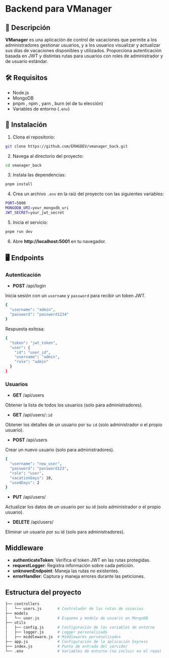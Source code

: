 # Backend para VManager

## :open_book: Descripción

**VManager** es una aplicación de control de vacaciones que permite a los administradores gestionar usuarios, y a los usuarios visualizar y actualizar sus días de vacaciones disponibles y utilizados. Proporciona autenticación basada en JWT y distintas rutas para usuarios con roles de administrador y de usuario estándar.

## 🛠️ Requisitos

- Node.js
- MongoDB
- pnpm , npm , yarn , burn (el de tu elección)
- Variables de entorno (`.env`)

## 🚀 Instalación

1. Clona el repositorio:

```bash
git clone https://github.com/ERHGDEV/vmanager_back.git
```

2. Navega al directorio del proyecto:

```bash
cd vmanager_back
```

3. Instala las dependencias:

```bash
pnpm install
```

4. Crea un archivo `.env` en la raíz del proyecto con las siguientes variables:
```bash
PORT=5000
MONGODB_URI=your_mongodb_uri
JWT_SECRET=your_jwt_secret
```

5. Inicia el servicio:

```bash
pnpm run dev
```

6. Abre  **http://localhost:5001** en tu navegador. 

## :desktop_computer: Endpoints

### Autenticación

- **POST** /api/login 

Inicia sesión con un `username` y `password` para recibir un token JWT.

```bash
{
  "username": "admin",
  "password": "password1234"
}
```

Respuesta exitosa:

```bash
{
  "token": "jwt_token",
  "user": {
    "id": "user_id",
    "username": "admin",
    "role": "admin"
  }
}
```

### Usuarios

- **GET** /api/users

Obtener la lista de todos los usuarios (solo para administradores).

- **GET** /api/users/`:id`

Obtener los detalles de un usuario por su `id` (solo administrador o el propio usuario).

- **POST** /api/users

Crear un nuevo usuario (solo para administradores).

```bash
{
  "username": "new_user",
  "password": "password123",
  "role": "user",
  "vacationDays": 10,
  "usedDays": 2
}
```

- **PUT** /api/users/

Actualizar los datos de un usuario por su id (solo administrador o el propio usuario).

- **DELETE** /api/users/

Eliminar un usuario por su id (solo para administradores).

## Middleware

- **authenticateToken**: Verifica el token JWT en las rutas protegidas.
- **requestLogger**: Registra información sobre cada petición.
- **unknownEndpoint**: Maneja las rutas no existentes.
- **errorHandler**: Captura y maneja errores durante las peticiones.

## Estructura del proyecto

```bash
├── controllers
│   └── users.js       # Controlador de las rutas de usuarios
├── models
│   └── user.js        # Esquema y modelo de usuario en MongoDB
├── utils
│   ├── config.js      # Configuración de las variables de entorno
│   ├── logger.js      # Logger personalizado
│   ├── middleware.js  # Middlewares personalizados
├── app.js             # Configuración de la aplicación Express
├── index.js           # Punto de entrada del servidor
└── .env               # Variables de entorno (no incluir en el repo)
```


